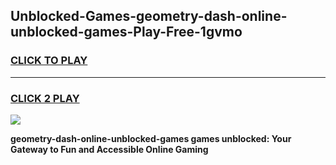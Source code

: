 
## Unblocked-Games-geometry-dash-online-unblocked-games-Play-Free-1gvmo
<h3>
<a href="https://premium76.site?title=geometry-dash-online-unblocked-games&ref=17A">CLICK TO PLAY</a></h3>
<hr>

<h3>
<a href="https://premium76.site?title=geometry-dash-online-unblocked-games&ref=17A">CLICK 2 PLAY</a>
  
</h3>

<a href="https://premium76.site?title=geometry-dash-online-unblocked-games&ref=17A"><img src="https://clearcache.store/games.png"></a>


**geometry-dash-online-unblocked-games games unblocked: Your Gateway to Fun and Accessible Online Gaming**
